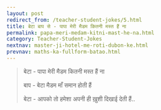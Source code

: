 ```yaml
---
layout: post
redirect_from: /teacher-student-jokes/5.html
title: बेटा बाप से - पापा मेरी मैडम कितनी मस्त हैं ना
permalink: papa-meri-medam-kitni-mast-he-na.html
category: Teacher-Student-Jokes
nextnav: master-ji-hotel-me-roti-dubon-ke.html
prevnav: maths-ka-fullform-batao.html
---
```

> बेटा - पापा मेरी मैडम कितनी मस्त हैं ना
>
> बाप - बेटा मैडम माँ समान होती हैं
> 
> बेटा - आपको तो हमेशा अपनी ही ख़ुशी दिखाई देती हैं..